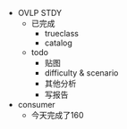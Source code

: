 - OVLP STDY
	- 已完成
		- trueclass
		- catalog
	- todo
		- 贴图
		- difficulty & scenario
		- 其他分析
		- 写报告
- consumer
	- 今天完成了160